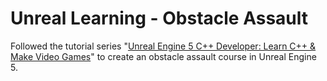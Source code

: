 # Unreal Learning - Obstacle Assault
Followed the tutorial series "[Unreal Engine 5 C++ Developer: Learn C++ & Make Video Games](https://www.udemy.com/course/unrealcourse/)" to create an obstacle assault course in Unreal Engine 5.
